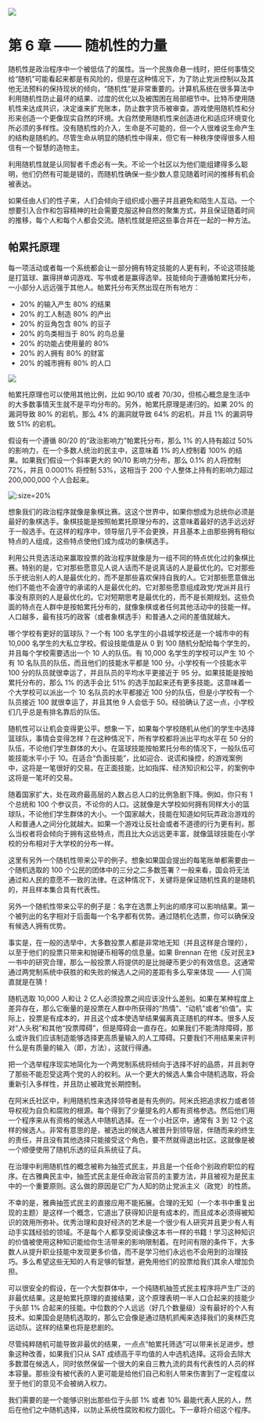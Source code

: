 ![](_media/06-randomness-theme.png)

# 第 6 章 —— 随机性的力量

随机性是政治程序中一个被低估了的属性。当一个民族命悬一线时，把任何事情交给“随机”可能看起来都是有风险的，但是在这种情况下，为了防止党派控制以及其他无法预料的保持现状的倾向，“随机性”是非常重要的。计算机系统在很多算法中利用随机性防止最坏的结果、过度的优化以及被围困在局部细节中。比特币使用随机性来达成共识，决定谁来扩充账本，防止数字货币被审查。游戏使用随机性和分形来创造一个更像现实自然的环境。大自然使用随机性来创造进化和适应环境变化所必须的多样性。没有随机性的介入，生命是不可能的，但一个人很难说生命产生的结构是随机的。尽管生命从明显的随机性中得来，但它有一种秩序使得很多人相信有一个智慧的造物主。

利用随机性就是认同智者千虑必有一失。不论一个社区以为他们能组建得多么聪明，他们仍然有可能是错的，而随机性确保一些少数人意见随着时间的推移有机会被表达。

如果任由人们的性子来，人们会倾向于组织成小圈子并且避免和陌生人互动。一个想要引入合作和包容精神的社会需要克服这种自然的聚集方式，并且保证随着时间的推移，每个人和每个人都会交流。随机性就是把这些事合并在一起的一种方法。

## 帕累托原理

每一项活动或者每一个系统都会让一部分拥有特定技能的人更有利，不论这项技能是打篮球、赢得拼单词游戏、写书或者是赢得选举。技能倾向于遵循帕累托分布，一小部分人远远强于其他人。帕累托分布天然出现在所有地方：

- 20% 的输入产生 80% 的结果
- 20% 的工人制造 80% 的产出
- 20% 的豆角包含 80% 的豆子
- 20% 的鸟类相当于 80% 的鸟总量
- 20% 的功能占使用量的 80%
- 20% 的人拥有 80% 的财富
- 20% 的城市拥有 80% 的人口



![](_media/06-pareto.png)

帕累托原理也可以使用其他比例，比如 90/10 或者 70/30，但核心概念是生活中的大多数事情天生就不是平均分布的。另外，帕累托原理是递归的。如果 20% 的漏洞导致 80% 的宕机，那么 4% 的漏洞就导致 64% 的宕机，并且 1% 的漏洞导致 51% 的宕机。

假设有一个遵循 80/20 的“政治影响力”帕累托分布，那么 1% 的人持有超过 50% 的影响力，在一个多数人统治的民主中，这意味着 1% 的人控制着 100% 的结果。如果我们假设一个斜率更大的 90/10 影响力分布，那么 0.1% 的人将控制 72%，并且 0.0001% 将控制 53%，这相当于 200 个人整体上持有的影响力超过 200,000,000 个人合起来。

![](_media/06-pareto-cirles.png ':size=20%')

想象我们的政治程序就像是象棋比赛。这这个世界中，如果你想成为总统你必须是最好的象棋选手。象棋技能是按照帕累托原理分布的，这意味着最好的选手远远好于一般选手。在这样的程序中，领导层几乎不会更换，并且基本上由那些拥有相似特点的人组成，这些特点使他们成为成功的象棋选手。

利用公共竞选活动来赢取投票的政治程序就像是为一组不同的特点优化过的象棋比赛。特别的是，它对那些愿意见人说人话而不是说真话的人是最优化的。它对那些乐于统治别人的人是最优化的，而不是那些喜欢保持自我的人。它对那些愿意做出他们不能也不会遵守的承诺的人是最优化的。它对那些愿意组成政党/党派并且行事没有原则的人是最优化的。它对短期思考是最优化的，而不是长期规划。这些负面的特点在人群中是按帕累托分布的，就像象棋或者任何其他活动中的技能一样。人口越多，最有技巧的政客（或者象棋选手）和普通人之间的差值就越大。

哪个学校有更好的篮球队？一个有 100 名学生的小县城学校还是一个城市中的有 10,000 名学生的大私立学校。假设技能值是从 0 到 100 随机分配给每个学生的，并且每个学校需要选出一个 10 人的队伍。有 10,000 名学生的学校可以产生 10 个有 10 名队员的队伍，而且他们的技能水平都是 100 分。小学校有一个技能水平 100 分的队员就很幸运了，并且队员的平均水平更接近于 95 分。如果技能是按帕累托分布的，那么 1% 的选手会比 51% 的选手加起来还有更多技能。这意味着一个大学校可以派出一个 10 名队员的水平都接近 100 分的队伍，但是小学校有一个队员接近 100 就很幸运了，并且其他 9 人会低于 50。经验确认了这一点，小学校们几乎总是有排名靠后的队伍。

随机性可以让机会变得更公平。想象一下，如果每个学校随机从他们的学生中选择篮球队，事情会变得怎样？在这种情况下，所有学校都将派出平均水平在 50 分的队伍，不论他们学生群体的大小。在篮球技能按帕累托分布的情况下，一般队伍可能技能水平小于 10。在适合“负面技能”，比如迎合、说谎和操控，的游戏案例中，这将是一笔很好的交易。在正面技能，比如指挥、经济知识和公平，的案例中这将是一笔坏的交易。

随着国家扩大，处在政府最高层的人数占总人口的比例急剧下降。例如，你只有 1 个总统和 100 个参议员，不论你的人口。这就像是大学校如何拥有同样大小的篮球队，不论他们学生群体的大小。一个国家越大，技能在知道如何玩弄政治游戏的人和普通人之间分化就越大。如果一个游戏让反社会或者不道德的行为更有利，那么当权者将会倾向于拥有这些特点，而且比大众远远更丰富，就像篮球技能在小学校的分布相对于大学校的分布一样。

这里有另外一个随机性带来公平的例子。想象如果国会提出的每笔账单都需要由一个随机选取的 100 个公民的团体中的三分之二多数签署？一般来看，国会将无法通过和人民的意愿不一致的法律。在这种情况下，关键将是保证随机性真的是随机的，并且样本集合具有代表性。

另外一个随机性带来公平的例子是：名字在选票上列出的顺序可以影响结果。第一个被列出的名字相对于后面每一个名字都有优势。通过随机化选票，你可以确保没有候选人拥有优势。

事实是，在一般的选举中，大多数投票人都是非常地无知（并且这样是合理的），以至于他们的投票只带来和抛硬币相等的信息量。如果 Brennan 在他《反对民主》一书中的研究合理，那么一般投票人将提供的是比抛硬币更少的有效信息。这通常通过两党制系统中获胜的和失败的候选人之间的差距有多么窄来体现 —— 人们简直就是在猜！

随机选取 10,000 人和让 2 亿人必须投票之间应该没什么差别。如果在某种程度上差异存在，那么它衡量的是投票在人群中所获得的“热情”、“动机”或者“价值”。实际上，投票是有成本的，并且这个成本使选举结果偏离真正随机的样本。很多人反对“人头税”和其他“投票障碍”，但是障碍会一直存在。如果我们不能清除障碍，那么或许我们应该制造能够选择更高质量输入的人工障碍。只要我们不用结果来评判什么是有质量的输入（即，方法），这就行得通。

把一个选举程序现实地简化为一个两党制系统将倾向于选择不好的品质，并且剥夺了那些不能忍受这两个党的人的权利。从一个更大的候选人集合中随机选取，将会重新引入多样性，并且防止被政党长期控制。

在阿米氏社区中，利用随机性来选择领导者是有先例的。阿米氏把追求权力或者领导权视为自负和腐败的根源。每个得到了少量提名的人都有资格参选。然后他们用一个程序来从有资格的候选人中随机选择。在一个小社区中，通常有 3 到 12 个这样的候选人。非常有意思的是，被选出的候选人被晋升到领导层，伴随而来的终生的责任，并且没有其他选择只能接受这个角色，要不然就得退出社区。这就像是被一个顺便使用了随机乐透的征兵系统征了兵。

在治理中利用随机性的概念被称为抽签式民主，并且是一个任命个别政府职位的程序。在古雅典民主中，抽签式民主是任命政治官员的主要方法，并且被视为是民主中的一个重要原则。这么做的原因是它广为人知的防止党派主义（政党）的性质。

不幸的是，雅典抽签式民主的直接应用不能拓展。合理的无知（一个本书中重复出现的主题）是这样一个概念，它道出了获得知识是有成本的，而且成本必须得被知识的效用所弥补。优秀治理和良好经济的艺术是一个很少有人研究并且更少有人有动手实践经验的领域。不是每个人都享受阅读像这本书一样的书籍！学习这种知识的价值被使用这种知识能给你生活带来的影响限制着。在时间有限的条件下，大多数人从提升职业技能中发现更多价值，而不是学习他们永远也不会用到的治理技巧。多么希望这些无知的人有足够的智慧，避免用他们的投票给我们其余人增加负担。

可以很安全的假设，在一个大型群体中，一个纯随机抽签式民主程序将产生广泛的非最优结果。这是帕累托原理的直接结果，这个原理表明一半人口合起来的技能少于头部 1% 合起来的技能。中位数的个人远远（好几个数量级）没有最好的个人有技术。如果国会是随机选取的，那么它会像是通过随机抓阄来选择我们的奥林匹克运动队。这样的结果也将是悲剧的。

尽管纯粹随机可能导致非最优的结果，一点点“帕累托筛选”可以带来长足进步。想象这种改善，如果我们只从 SAT 成绩高于平均值的人中选机选择。这将会去除大多数潜在候选人，同时依然保留一个很大的来自三教九流的具有代表性的人员的样本容量。那些没有被代表的人更可能是给他们自己和别人带来伤害到了一定程度以至于他们的意见不会被纳入权力。

我们需要的是一个能够识别出那些位于头部 1% 或者 10% 最能代表人民的人，然后在他们之中随机选择，以防止系统性腐败和权力固化。下一章将介绍这个程序。

